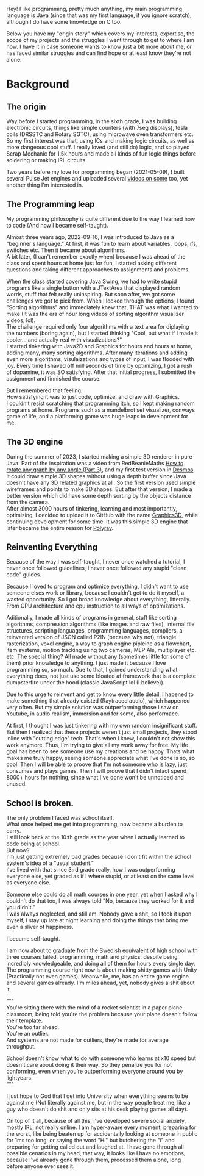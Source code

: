 Hey! I like programming, pretty much anything, my main programming language is Java (since that was my first language, if you ignore scratch), although I do have some knowledge on C too.

Below you have my "origin story" which covers my interests, expertise, the scope of my projects and the struggles I went through to get to where I am now. I have it in case someone wants to know just a bit more about me, or has faced similar struggles and can find hope or at least know they're not alone.

# Background

## The origin
Way before I started programming, in the sixth grade, I was building electronic circuits, things like simple counters (with 7seg displays), tesla coils (DRSSTC and Rotary SGTC), using microwave oven transformers etc. So my first interest was that, using ICs and making logic circuits, as well as more dangeous cool stuff. I really loved (and still do) logic, and so played Scrap Mechanic for 1.5k hours and made all kinds of fun logic things before soldering or making IRL circuits.

Two years before my love for programming began (2021-05-09), I built several Pulse Jet engines and uploaded several [videos on some](https://www.youtube.com/@alexlindgren858/videos) too, yet another thing I'm interested in.

## The Programming leap
My programming philosophy is quite different due to the way I learned how to code (And how I became self-taught).

Almost three years ago, 2022-09-16, I was introduced to Java as a "beginner's language." At first, it was fun to learn about variables, loops, ifs, switches etc. Then it became about algorithms.  
A bit later, (I can't remember exactly when) because I was ahead of the class and spent hours at home just for fun, I started asking different questions and taking different approaches to assignments and problems.

When the class started covering Java Swing, we had to write stupid programs like a single button with a JTextArea that displayed random words, stuff that felt really uninspiring. But soon after, we got some challenges we got to pick from. When I looked through the options, I found "Sorting algorithms" and immediately knew that, THAT was what I wanted to make (It was the era of hour long videos of sorting algorithm visualizer videos, lol).  
The challenge required only four algorithms with a text area for diplaying the numbers (boring again), but I started thinking "Cool, but what if I made it cooler... and actually real with visualizations?"  
I started tinkering with Java2D and Graphics for hours and hours at home, adding many, many sorting algorithms. After many iterations and adding even more algorithms, visulaizations and types of input, I was flooded with joy. Every time I shaved off milliseconds of time by optimizing, I got a rush of dopamine, it was SO satisfying. After that initial progress, I submitted the assignment and finnished the course.

But I remembered that feeling.  
How satisfying it was to just code, optimize, and draw with Graphics.  
I couldn’t resist scratching that programming itch, so I kept making random programs at home. Programs such as a mandelbrot set visualizer, conways game of life, and a platforming game was huge leaps in development for me.

## The 3D engine
During the summer of 2023, I started making a simple 3D renderer in pure Java. Part of the inspiration was a video from RedBeanieMaths [How to rotate any graph by any angle (Part 3)](https://www.youtube.com/watch?v=scpzKIe6iZw), and my first test version in [Desmos](https://www.desmos.com/calculator/vdk2pjh5ec?lang=sv-SE).  
It could draw simple 3D shapes without using a depth buffer since Java doesn't have any 3D related graphics at all. So the first version used simple wireframes and points to make 3D shapes. But after that version, I made a better version which did have some depth sorting by the objects distance from the camera.  
After almost 3000 hours of tinkering, learning and most importantly, optimizing, I decided to upload it to GitHub with the name [Graphics3D](https://github.com/GiveJavaAChance/Graphics3D-Raytracer), while continuing development for some time. It was this simple 3D engine that later became the entire reason for [Polyray](https://github.com/GiveJavaAChance/PolyrayGameEngine).

## Reinventing Everything
Because of the way I was self-taught, I never once watched a tutorial, I never once followed guidelines, I never once followed any stupid "clean code" guides.

Because I loved to program and optimize everything, I didn't want to use someone elses work or library, because I couldn't get to do it myself, a wasted opportunity. So I got broad knowledge about everything, litterally. From CPU architecture and cpu instruction to all ways of optimizations.

Aditionally, I made all kinds of programs in general, stuff like sorting algorithms, compression algorithms (like images and raw files), internal file structures, scripting languages, programming languages, compilers, a reinvented version of JSON called P2IN (because why not), triangle rasterization, voxel engine, a way to graph engine pipleine as a flowchart, item systems, motion tracking using two cameras, MLP AIs, multiplayer etc. etc. The special thing? All made without any (sometimes little for some of them) prior knowledge to anything. I just made it because I love programming so, so much. Due to that, I gained understanding what everything does, not just use some bloated af framework that is a complete dumpsterfire under the hood (classic JavaScript lol (I believe)).

Due to this urge to reinvent and get to know every little detail, I hapened to make something that already existed (Raytraced audio), which happened very often. But my simple solution was outperforming those I saw on Youtube, in audio realism, immersion and for some, also performace.

At first, I thought I was just tinkering with my own random insignificant stuff. But then I realized that these projects weren't just small projects, they stood inline with "cutting edge" tech. That's when I knew, I couldn't not show this work anymore. Thus, I'm trying to give all my work away for free. My life goal has been to see someone use my creations and be happy. Thats what makes me truly happy, seeing someone appreciate what I've done is so, so cool. Then I will be able to proove that I'm not someone who is lazy, just consumes and plays games. Then I will proove that I didn't infact spend 8000+ hours for nothing, since what I've done won't be unnoticed and unused.

## School is broken.
The only problem I faced was school itself.  
What once helped me get into programming, now became a burden to carry.  
I still look back at the 10:th grade as the year when I actually learned to code being at school.  
But now?  
I'm just getting extremely bad grades because I don't fit within the school system's idea of a "usual student."  
I've lived with that since 3:rd grade really, how I was outperforming everyone else, yet graded as if I where stupid, or at least on the same level as everyone else.

Someone else could do all math courses in one year, yet when I asked why I couldn't do that too, I was always told "No, because they worked for it and you didn't."  
I was always neglected, and still am. Nobody gave a shit, so I took it upon myself, I stay up late at night learning and doing the things that bring me even a sliver of happiness.

I became self-taught.

I am now about to graduate from the Swedish equivalent of high school with three courses failed, programming, math and physics, despite being incredibly knowledgeable, and doing all of them for hours every single day. The programming course right now is about making shitty games with Unity (Practically not even games). Meanwhile, me, has an entire game engine and several games already. I'm miles ahead, yet, nobody gives a shit about it.

"""  
You're sitting there with the mind of a rocket scientist in a paper plane classroom, being told you're the problem because your plane doesn't follow their template.  
You're too far ahead.  
You're an outlier.  
And systems are not made for outliers, they're made for average throughput.

School doesn't know what to do with someone who learns at x10 speed but doesn't care about doing it their way. So they penalize you for not conforming, even when you’re outperforming everyone around you by lightyears.  
"""

I just hope to God that I get into University when everything seems to be against me (Not literally against me, but in the way people treat me, like a guy who doesn't do shit and only sits at his desk playing games all day).

On top of it all, because of all this, I've developed severe social anxiety, mostly IRL, not really online. I am hyper-aware every moment, preparing for the worst, like being beaten up for accidentally looking at someone in public for 1ms too long, or saying the word "Hi" but butchering the "i" and preparing for getting called out and laughed at. I have gone through all possible cenarios in my head, that way, it looks like I have no emotions, because I've already gone through them, processed them alone, long before anyone ever sees it.
